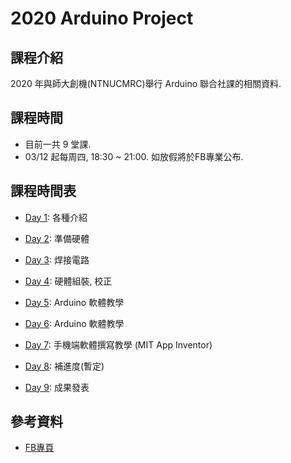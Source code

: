 # 2020 Arduino Project

## 課程介紹

2020 年與師大創機(NTNUCMRC)舉行 Arduino 聯合社課的相關資料.

## 課程時間

* 目前一共 9 堂課.
* 03/12 起每周四, 18:30 ~ 21:00. 如放假將於FB專業公布.

## 課程時間表

* [Day 1](http://ntnucic.github.io/Courses/slides/2020-Arduino/Day%201/index.html): 各種介紹 

* [Day 2](http://ntnucic.github.io/Courses/slides/2020-Arduino/Day%202/index.html): 準備硬體

* [Day 3](http://ntnucic.github.io/Courses/slides/2020-Arduino/Day%203/index.html): 焊接電路

* [Day 4](http://ntnucic.github.io/Courses/slides/2020-Arduino/Day%204/index.html): 硬體組裝, 校正

* [Day 5](http://ntnucic.github.io/Courses/slides/2020-Arduino/Day%205/index.html): Arduino 軟體教學

* [Day 6](http://ntnucic.github.io/Courses/slides/2020-Arduino/Day%206/index.html): Arduino 軟體教學

* [Day 7](http://ntnucic.github.io/Courses/slides/2020-Arduino/Day%207/index.html): 手機端軟體撰寫教學 (MIT App Inventor)

* [Day 8](http://ntnucic.github.io/Courses/slides/2020-Arduino/Day%208/index.html): 補進度(暫定)

* [Day 9](http://ntnucic.github.io/Courses/slides/2020-Arduino/Day%209/index.html): 成果發表

## 參考資料

* [FB專頁](https://www.facebook.com/NTNUCIC/)

